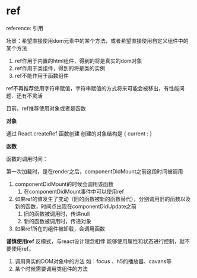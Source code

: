 # ref

reference: 引用

场景：希望直接使用dom元素中的某个方法，或者希望直接使用自定义组件中的某个方法

1. ref作用于内置的html组件，得到的将是真实的dom对象
2. ref作用于类组件，得到的将是类的实例
3. ref不能作用于函数组件

ref不再推荐使用字符串赋值，字符串赋值的方式将来可能会被移出，有性能问题、还有不灵活

目前，ref推荐使用对象或者是函数

**对象**

通过 React.createRef 函数创建 
创建的对象结构是 { current :  }

**函数**

函数的调用时间：

第一次加载时，是在render之后，componentDidMount之前这段时间被调用

1. componentDidMount的时候会调用该函数
   1. 在componentDidMount事件中可以使用ref
2. 如果ref的值发生了变动（旧的函数被新的函数替代），分别调用旧的函数以及新的函数，时间点出现在componentDidUpdate之前
   1. 旧的函数被调用时，传递null
   2. 新的函数被调用时，传递对象
3. 如果ref所在的组件被卸载，会调用函数

**谨慎使用ref**
反模式，与react设计理念相悖
能够使用属性和状态进行控制，就不要使用ref。

1. 调用真实的DOM对象中的方法 如：focus 、h5的播放器、cavans等
2. 某个时候需要调用类组件的方法

